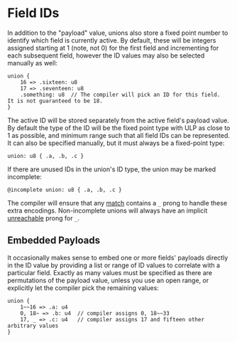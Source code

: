 # Field IDs
In addition to the "payload" value, unions also store a fixed point number to identify which field is currently active.  By default, these will be integers assigned starting at 1 (note, not 0) for the first field and incrementing for each subsequent field, however the ID values may also be selected manually as well:
```
union {
	16 => .sixteen: u8
	17 => .seventeen: u8
	.something: u8  // The compiler will pick an ID for this field.  It is not guaranteed to be 18.
}
```

The active ID will be stored separately from the active field's payload value.  By default the type of the ID will be the fixed point type with ULP as close to 1 as possible, and minimum range such that all field IDs can be represented.  It can also be specified manually, but it must always be a fixed-point type:
```
union: u8 { .a, .b, .c }
```

If there are unused IDs in the union's ID type, the union may be marked incomplete:
```
@incomplete union: u8 { .a, .b, .c }
```
The compiler will ensure that any [match](../expr/match.md) contains a `_` prong to handle these extra encodings.  Non-incomplete unions will always have an implicit [unreachable](builtin.md#unreachable-and-noreturn) prong for `_`.

## Embedded Payloads
It occasionally makes sense to embed one or more fields' payloads directly in the ID value by providing a list or range of ID values to correlate with a particular field.  Exactly as many values must be specified as there are permutations of the payload value, unless you use an open range, or explicitly let the compiler pick the remaining values:
```
union {
	1~~16 => .a: u4
	0, 18~ => .b: u4  // compiler assigns 0, 18~~33
	17, _ => .c: u4   // compiler assigns 17 and fifteen other arbitrary values
}
```
